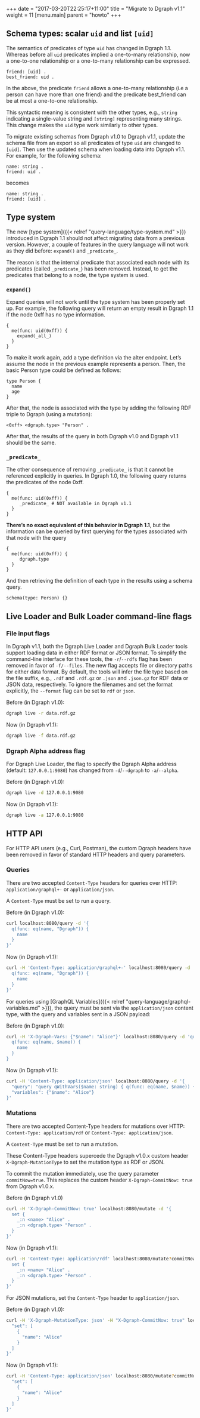 +++
date = "2017-03-20T22:25:17+11:00"
title = "Migrate to Dgraph v1.1"
weight = 11
[menu.main]
    parent = "howto"
+++

## Schema types: scalar `uid` and list `[uid]`

The semantics of predicates of type `uid` has changed in Dgraph 1.1. Whereas before all `uid` predicates implied a one-to-many relationship, now a one-to-one relationship or a one-to-many relationship can be expressed.

```
friend: [uid] .
best_friend: uid .
```

In the above, the predicate `friend` allows a one-to-many relationship (i.e a person can have more than one friend) and the predicate best_friend can be at most a one-to-one relationship.

This syntactic meaning is consistent with the other types, e.g., `string` indicating a single-value string and `[string]` representing many strings. This change makes the `uid` type work similarly to other types.

To migrate existing schemas from Dgraph v1.0 to Dgraph v1.1, update the schema file from an export so all predicates of type `uid` are changed to `[uid]`. Then use the updated schema when loading data into Dgraph v1.1. For example, for the following schema:

```text
name: string .
friend: uid .
```

becomes

```text
name: string .
friend: [uid] .
```
## Type system

The new [type system]({{< relref "query-language/type-system.md" >}}) introduced in Dgraph 1.1 should not affect migrating data from a previous version. However, a couple of features in the query language will not work as they did before: `expand()` and `_predicate_`.

The reason is that the internal predicate that associated each node with its predicates (called `_predicate_`) has been removed. Instead, to get the predicates that belong to a node, the type system is used.

### `expand()`

Expand queries will not work until the type system has been properly set up. For example, the following query will return an empty result in Dgraph 1.1 if the node 0xff has no type information.

```text
{
  me(func: uid(0xff)) {
    expand(_all_)
  }
}
```

To make it work again, add a type definition via the alter endpoint. Let’s assume the node in the previous example represents a person. Then, the basic Person type could be defined as follows:

```text
type Person {
  name
  age
}
```

After that, the node is associated with the type by adding the following RDF triple to Dgraph (using a mutation):

```text
<0xff> <dgraph.type> "Person" .
```

After that, the results of the query in both Dgraph v1.0 and Dgraph v1.1 should be the same.

### `_predicate_`

The other consequence of removing `_predicate_` is that it cannot be referenced explicitly in queries. In Dgraph 1.0, the following query returns the predicates of the node 0xff.

```ql
{
  me(func: uid(0xff)) {
     _predicate_ # NOT available in Dgraph v1.1
  }
}
```

**There’s no exact equivalent of this behavior in Dgraph 1.1**, but the information can be queried by first querying for the types associated with that node with the query

```text
{
  me(func: uid(0xff)) {
     dgraph.type
  }
}
```

And then retrieving the definition of each type in the results using a schema query.

```text
schema(type: Person) {}
```

## Live Loader and Bulk Loader command-line flags

### File input flags
In Dgraph v1.1, both the Dgraph Live Loader and Dgraph Bulk Loader tools support loading data in either RDF format or JSON format. To simplify the command-line interface for these tools, the `-r`/`--rdfs` flag has been removed in favor of `-f/--files`. The new flag accepts file or directory paths for either data format. By default, the tools will infer the file type based on the file suffix, e.g., `.rdf` and `.rdf.gz` or `.json` and `.json.gz` for RDF data or JSON data, respectively. To ignore the filenames and set the format explicitly, the `--format` flag can be set to `rdf` or `json`.

Before (in Dgraph v1.0):

```sh
dgraph live -r data.rdf.gz
```

Now (in Dgraph v1.1):

```sh
dgraph live -f data.rdf.gz
```

### Dgraph Alpha address flag
For Dgraph Live Loader, the flag to specify the Dgraph Alpha address  (default: `127.0.0.1:9080`) has changed from `-d`/`--dgraph` to `-a`/`--alpha`.

Before (in Dgraph v1.0):

```sh
dgraph live -d 127.0.0.1:9080
```

Now (in Dgraph v1.1):

```sh
dgraph live -a 127.0.0.1:9080
```
## HTTP API

For HTTP API users (e.g., Curl, Postman), the custom Dgraph headers have been removed in favor of standard HTTP headers and query parameters.

### Queries

There are two accepted `Content-Type` headers for queries over HTTP: `application/graphql+-` or `application/json`.

A `Content-Type` must be set to run a query.

Before (in Dgraph v1.0):

```sh
curl localhost:8080/query -d '{
  q(func: eq(name, "Dgraph")) {
    name
  }
}'
```

Now (in Dgraph v1.1):

```sh
curl -H 'Content-Type: application/graphql+-' localhost:8080/query -d '{
  q(func: eq(name, "Dgraph")) {
    name
  }
}'
```

For queries using [GraphQL Variables]({{< relref "query-language/graphql-variables.md" >}}), the query must be sent via the `application/json` content type, with the query and variables sent in a JSON payload:

Before (in Dgraph v1.0):

```sh
curl -H 'X-Dgraph-Vars: {"$name": "Alice"}' localhost:8080/query -d 'query qWithVars($name: string) {
  q(func: eq(name, $name)) {
    name
  }
}
```

Now (in Dgraph v1.1):

```sh
curl -H 'Content-Type: application/json' localhost:8080/query -d '{
  "query": "query qWithVars($name: string) { q(func: eq(name, $name)) { name } }",
  "variables": {"$name": "Alice"}
}'
```

### Mutations

There are two accepted Content-Type headers for mutations over HTTP: `Content-Type: application/rdf` or `Content-Type: application/json`.

A `Content-Type` must be set to run a mutation.

These Content-Type headers supercede the Dgraph v1.0.x custom header `X-Dgraph-MutationType` to set the mutation type as RDF or JSON.

To commit the mutation immediately, use the query parameter `commitNow=true`. This replaces the custom header `X-Dgraph-CommitNow: true` from Dgraph v1.0.x.

Before (in Dgraph v1.0)

```sh
curl -H 'X-Dgraph-CommitNow: true' localhost:8080/mutate -d '{
  set {
    _:n <name> "Alice" .
    _:n <dgraph.type> "Person" .
  }
}'
```

Now (in Dgraph v1.1):

```sh
curl -H 'Content-Type: application/rdf' localhost:8080/mutate?commitNow=true -d '{
  set {
    _:n <name> "Alice" .
    _:n <dgraph.type> "Person" .
  }
}'
```

For JSON mutations, set the `Content-Type` header to `application/json`.

Before (in Dgraph v1.0):

```sh
curl -H 'X-Dgraph-MutationType: json' -H "X-Dgraph-CommitNow: true" localhost:8080/mutate -d '{
  "set": [
    {
      "name": "Alice"
    }
  ]
}'
```

Now (in Dgraph v1.1):

```sh
curl -H 'Content-Type: application/json' localhost:8080/mutate?commitNow=true -d '{
  "set": [
    {
      "name": "Alice"
    }
  ]
}'
```
